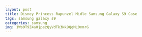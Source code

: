 ```yaml
---
layout: post
title: Disney Princess Rapunzel Midle Samsung Galaxy S9 Case
tags: samsung galaxy s9
categories: samsung
img: 1Ws9T9Z4a0jpezQyVdTk3Nk9QgML9nmrG
---
```

